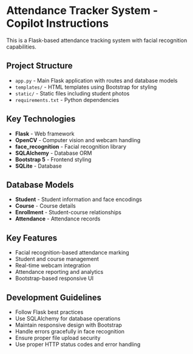 <!-- Use this file to provide workspace-specific custom instructions to Copilot. For more details, visit https://code.visualstudio.com/docs/copilot/copilot-customization#_use-a-githubcopilotinstructionsmd-file -->

# Attendance Tracker System - Copilot Instructions

This is a Flask-based attendance tracking system with facial recognition capabilities.

## Project Structure
- `app.py` - Main Flask application with routes and database models
- `templates/` - HTML templates using Bootstrap for styling
- `static/` - Static files including student photos
- `requirements.txt` - Python dependencies

## Key Technologies
- **Flask** - Web framework
- **OpenCV** - Computer vision and webcam handling
- **face_recognition** - Facial recognition library
- **SQLAlchemy** - Database ORM
- **Bootstrap 5** - Frontend styling
- **SQLite** - Database

## Database Models
- **Student** - Student information and face encodings
- **Course** - Course details
- **Enrollment** - Student-course relationships
- **Attendance** - Attendance records

## Key Features
- Facial recognition-based attendance marking
- Student and course management
- Real-time webcam integration
- Attendance reporting and analytics
- Bootstrap-based responsive UI

## Development Guidelines
- Follow Flask best practices
- Use SQLAlchemy for database operations
- Maintain responsive design with Bootstrap
- Handle errors gracefully in face recognition
- Ensure proper file upload security
- Use proper HTTP status codes and error handling
